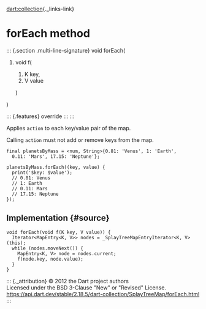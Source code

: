 [dart:collection](../../dart-collection/dart-collection-library){._links-link}

forEach method
==============

::: {.section .multi-line-signature}
void forEach(

1.  void f(
    1.  K key,
    2.  V value

    )

)

::: {.features}
override
:::
:::

Applies `action` to each key/value pair of the map.

Calling `action` must not add or remove keys from the map.

``` {.language-dart data-language="dart"}
final planetsByMass = <num, String>{0.81: 'Venus', 1: 'Earth',
  0.11: 'Mars', 17.15: 'Neptune'};

planetsByMass.forEach((key, value) {
  print('$key: $value');
  // 0.81: Venus
  // 1: Earth
  // 0.11: Mars
  // 17.15: Neptune
});
```

Implementation {#source}
--------------

``` {.language-dart data-language="dart"}
void forEach(void f(K key, V value)) {
  Iterator<MapEntry<K, V>> nodes = _SplayTreeMapEntryIterator<K, V>(this);
  while (nodes.moveNext()) {
    MapEntry<K, V> node = nodes.current;
    f(node.key, node.value);
  }
}
```

::: {._attribution}
© 2012 the Dart project authors\
Licensed under the BSD 3-Clause \"New\" or \"Revised\" License.\
<https://api.dart.dev/stable/2.18.5/dart-collection/SplayTreeMap/forEach.html>
:::
